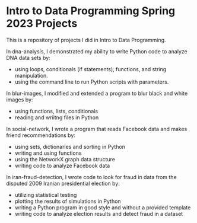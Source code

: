 # Intro to Data Programming Spring 2023 Projects 

This is a repository of projects I did in Intro to Data Programming.

In dna-analysis, I demonstrated my ability to write Python code to analyze DNA data sets by:
* using loops, conditionals (if statements), functions, and string manipulation.
* using the command line to run Python scripts with parameters.

In blur-images, I modified and extended a program to blur black and white images by:
* using functions, lists, conditionals
* reading and wriitng files in Python

In social-network, I wrote a program that reads Facebook data and makes friend recommendations by:
* using sets, dictionaries and sorting in Python
* writing and using functions
* using the NetworkX graph data structure
* writing code to analyze Facebook data

In iran-fraud-detection, I wrote code to look for fraud in data from the disputed 2009 Iranian presidential election by:
* utilizing statistical testing
* plotting the results of simulations in Python
* writing a Python program in good style and without a provided template
* writing code to analyze election results and detect fraud in a dataset




